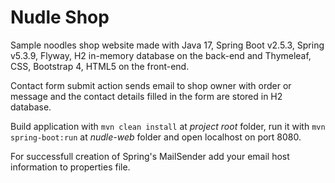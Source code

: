 
# Nudle Shop
Sample noodles shop website made with Java 17, Spring Boot v2.5.3, Spring v5.3.9, Flyway, H2 in-memory database on the back-end and Thymeleaf, CSS, Bootstrap 4, HTML5 on the front-end.

Contact form submit action sends email to shop owner with order or message and the contact details filled in the form are stored in H2 database.

Build application with `mvn clean install` at *project root* folder, 
run it with `mvn spring-boot:run` at *nudle-web* folder and open localhost on port 8080.

For successfull creation of Spring's MailSender add your email host information to properties file. 




